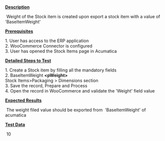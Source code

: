 
<p><strong><u>Description</u></strong></p>
<p>&nbsp;Weight of the Stock item is created upon export a stock item with a value of 'BaseItemWeight'</p>
<p><strong><u>Prerequisites</u></strong></p>
<p>1. User has access to the ERP application<br /> 2. WooCommerce Connector is configured<br /> 3. User has opened the Stock Items page in Acumatica</p>
<p><strong><u>Detailed Steps to Test</u></strong></p>
<p>1. Create a Stock item by filling all the mandatory fields<br />2. BaseItemWeight&nbsp;<strong>&lt;pWeight&gt;</strong><br />Stock Items&gt;Packaging &gt; Dimensions section<br />3. Save the record, Prepare and Process<br />4. Open the record in WooCommerce and validate the 'Weight' field value</p>
<p><strong><u>Expected Results</u></strong></p>
<p>&nbsp;The weight filed value should be exported from&nbsp; 'BaseItemWeight' of acumatica</p>
<p><strong><u>Test Data</u></strong></p>
<p>&nbsp;10</p>
